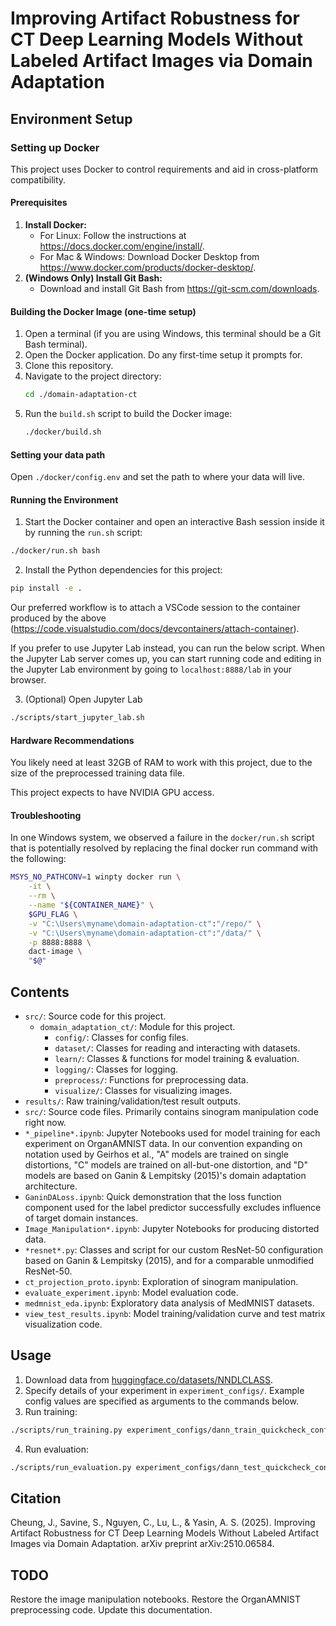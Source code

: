 # Improving Artifact Robustness for CT Deep Learning Models Without Labeled Artifact Images via Domain Adaptation

## Environment Setup

### Setting up Docker

This project uses Docker to control requirements and aid in cross-platform compatibility.

#### Prerequisites

1. **Install Docker:**
   - For Linux: Follow the instructions at https://docs.docker.com/engine/install/.
   - For Mac & Windows: Download Docker Desktop from https://www.docker.com/products/docker-desktop/.
1. **(Windows Only) Install Git Bash:**
   - Download and install Git Bash from https://git-scm.com/downloads.

#### Building the Docker Image (one-time setup)

1. Open a terminal (if you are using Windows, this terminal should be a Git Bash terminal).
1. Open the Docker application. Do any first-time setup it prompts for.
1. Clone this repository.
1. Navigate to the project directory:
   ```bash
   cd ./domain-adaptation-ct
   ```
1. Run the `build.sh` script to build the Docker image:
   ```bash
   ./docker/build.sh
   ```

#### Setting your data path

Open `./docker/config.env` and set the path to where your data will live.

#### Running the Environment

1. Start the Docker container and open an interactive Bash session inside it by running the `run.sh` script:
```bash
./docker/run.sh bash
```

2. Install the Python dependencies for this project:
```bash
pip install -e .
```

Our preferred workflow is to attach a VSCode session to the container produced by the above (https://code.visualstudio.com/docs/devcontainers/attach-container).

If you prefer to use Jupyter Lab instead, you can run the below script. When the Jupyter Lab server comes up, you can start running code and editing in the Jupyter Lab environment by going to `localhost:8888/lab` in your browser.

3. (Optional) Open Jupyter Lab
```bash
./scripts/start_jupyter_lab.sh
```

#### Hardware Recommendations

You likely need at least 32GB of RAM to work with this project, due to the size of the preprocessed training data file.

This project expects to have NVIDIA GPU access.

#### Troubleshooting

In one Windows system, we observed a failure in the `docker/run.sh` script that is potentially resolved by replacing the final docker run command with the following:
```bash
MSYS_NO_PATHCONV=1 winpty docker run \
    -it \
    --rm \
    --name "${CONTAINER_NAME}" \
    $GPU_FLAG \
    -v "C:\Users\myname\domain-adaptation-ct":"/repo/" \
    -v "C:\Users\myname\domain-adaptation-ct":"/data/" \
    -p 8888:8888 \
    dact-image \
    "$@"
```

## Contents

- `src/`: Source code for this project.
   - `domain_adaptation_ct/`: Module for this project.
      - `config/`: Classes for config files.
      - `dataset/`: Classes for reading and interacting with datasets.
      - `learn/`: Classes & functions for model training & evaluation.
      - `logging/`: Classes for logging.
      - `preprocess/`: Functions for preprocessing data.
      - `visualize/`: Classes for visualizing images.
- `results/`: Raw training/validation/test result outputs.
- `src/`: Source code files. Primarily contains sinogram manipulation code right now.
- `*_pipeline*.ipynb`: Jupyter Notebooks used for model training for each experiment on OrganAMNIST data. In our convention expanding on notation used by Geirhos et al., "A" models are trained on single distortions, "C" models are trained on all-but-one distortion, and "D" models are based on Ganin & Lempitsky (2015)'s domain adaptation architecture.
- `GaninDALoss.ipynb`: Quick demonstration that the loss function component used for the label predictor successfully excludes influence of target domain instances.
- `Image_Manipulation*.ipynb`: Jupyter Notebooks for producing distorted data.
- `*resnet*.py`: Classes and script for our custom ResNet-50 configuration based on Ganin & Lempitsky (2015), and for a comparable unmodified ResNet-50.
- `ct_projection_proto.ipynb`: Exploration of sinogram manipulation.
- `evaluate_experiment.ipynb`: Model evaluation code.
- `medmnist_eda.ipynb`: Exploratory data analysis of MedMNIST datasets.
- `view_test_results.ipynb`: Model training/validation curve and test matrix visualization code. 

## Usage

1. Download data from [huggingface.co/datasets/NNDLCLASS](huggingface.co/datasets/NNDLCLASS).
2. Specify details of your experiment in `experiment_configs/`. Example config values are specified as arguments to the commands below.
3. Run training:
```bash
./scripts/run_training.py experiment_configs/dann_train_quickcheck_config.yaml
```
4. Run evaluation:
```bash
./scripts/run_evaluation.py experiment_configs/dann_test_quickcheck_config.yaml
```

## Citation

Cheung, J., Savine, S., Nguyen, C., Lu, L., & Yasin, A. S. (2025). Improving Artifact Robustness for CT Deep Learning Models Without Labeled Artifact Images via Domain Adaptation. arXiv preprint arXiv:2510.06584.

## TODO

Restore the image manipulation notebooks.
Restore the OrganAMNIST preprocessing code.
Update this documentation.
